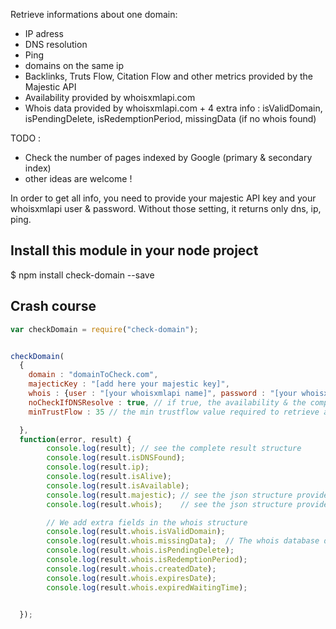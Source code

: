 Retrieve informations about one domain:
- IP adress
- DNS resolution
- Ping
- domains on the same ip
- Backlinks, Truts Flow, Citation Flow and other metrics provided by the Majestic API
- Availability provided by whoisxmlapi.com
- Whois data provided by whoisxmlapi.com + 4 extra info : isValidDomain, isPendingDelete, isRedemptionPeriod, missingData (if no whois found)

TODO :
- Check the number of pages indexed by Google (primary & secondary index)
- other ideas are welcome !

In order to get all info, you need to provide your majestic API key and your whoisxmlapi user & password. Without those setting, it returns only dns, ip, ping.

Install this module in your node project
----------------------------------------
$ npm install check-domain --save

Crash course
------------


```javascript
var checkDomain = require("check-domain");


checkDomain(
  {
    domain : "domainToCheck.com",
    majecticKey : "[add here your majestic key]",
    whois : {user : "[your whoisxmlapi name]", password : "[your whoisxmlapi password]"},
    noCheckIfDNSResolve : true, // if true, the availability & the complte whois data is not retrieved if there is a correct DNS resolve (default false),
    minTrustFlow : 35 // the min trustflow value required to retrieve availability and whois data

  },
  function(error, result) {
        console.log(result); // see the complete result structure
        console.log(result.isDNSFound);
        console.log(result.ip);
        console.log(result.isAlive);
        console.log(result.isAvailable);
        console.log(result.majestic); // see the json structure provided by http://developer-support.majestic.com/api/commands/get-index-item-info.shtml
        console.log(result.whois);    // see the json structure provided by http://www.whoisxmlapi.com

        // We add extra fields in the whois structure
        console.log(result.whois.isValidDomain);
        console.log(result.whois.missingData);  // The whois database doesn't contain info for this domain
        console.log(result.whois.isPendingDelete);
        console.log(result.whois.isRedemptionPeriod);
        console.log(result.whois.createdDate);
        console.log(result.whois.expiresDate);
        console.log(result.whois.expiredWaitingTime);


  });

```
